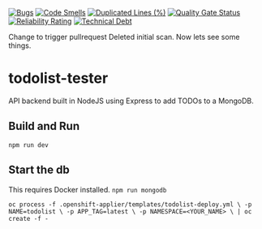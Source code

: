 [![Bugs](https://sonarcloud.io/api/project_badges/measure?project=tylerauerbeck_todolist-tester&metric=bugs)](https://sonarcloud.io/dashboard?id=tylerauerbeck_todolist-tester)
[![Code Smells](https://sonarcloud.io/api/project_badges/measure?project=tylerauerbeck_todolist-tester&metric=code_smells)](https://sonarcloud.io/dashboard?id=tylerauerbeck_todolist-tester)
[![Duplicated Lines (%)](https://sonarcloud.io/api/project_badges/measure?project=tylerauerbeck_todolist-tester&metric=duplicated_lines_density)](https://sonarcloud.io/dashboard?id=tylerauerbeck_todolist-tester)
[![Quality Gate Status](https://sonarcloud.io/api/project_badges/measure?project=tylerauerbeck_todolist-tester&metric=alert_status)](https://sonarcloud.io/dashboard?id=tylerauerbeck_todolist-tester)
[![Reliability Rating](https://sonarcloud.io/api/project_badges/measure?project=tylerauerbeck_todolist-tester&metric=reliability_rating)](https://sonarcloud.io/dashboard?id=tylerauerbeck_todolist-tester)
[![Technical Debt](https://sonarcloud.io/api/project_badges/measure?project=tylerauerbeck_todolist-tester&metric=sqale_index)](https://sonarcloud.io/dashboard?id=tylerauerbeck_todolist-tester)


Change to trigger pullrequest
Deleted initial scan. Now lets see some things.
# todolist-tester

API backend built in NodeJS using Express to add TODOs to a MongoDB. 

## Build and Run
`npm run dev`

## Start the db 
This requires Docker installed.
`npm run mongodb`


`oc process -f .openshift-applier/templates/todolist-deploy.yml \
    -p NAME=todolist \
    -p APP_TAG=latest \
    -p NAMESPACE=<YOUR_NAME> \
    | oc create -f -`
